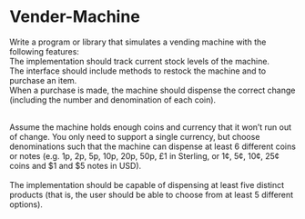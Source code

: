 # Vender-Machine
Write a program or library that simulates a vending machine with the following features:<br>
The implementation should track current stock levels of the machine.<br>
The interface should include methods to restock the machine and to purchase an item.<br>
When a purchase is made, the machine should dispense the correct change (including the number and denomination of each coin).<br><br>

Assume the machine holds enough coins and currency that it won’t run out of change. You only need to support a single currency, but choose denominations such that the machine can dispense at least 6 different coins or notes (e.g. 1p, 2p, 5p, 10p, 20p, 50p, £1 in Sterling, or 1¢, 5¢, 10¢, 25¢ coins and $1 and $5 notes in USD).
<br><br>The implementation should be capable of dispensing at least five distinct products (that is, the user should be able to choose from at least 5 different options).
